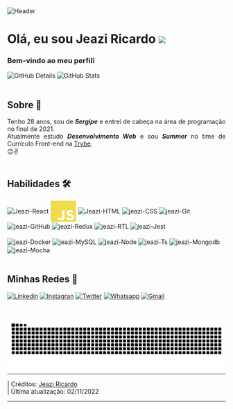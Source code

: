 <!--- Olá, esse é meu readme, fique à vontade para utilizá-lo como quiser! -->

<div>
  <img align="center" alt="Header" src="https://user-images.githubusercontent.com/96850428/199572058-36e72024-a5c5-46db-8084-a59e9cfeb91a.png" />
</div>

# Olá, eu sou Jeazi Ricardo <img src="https://ik.imagekit.io/joaonasc/GitHub/assets/wave_Mdjm5gVSL.gif" width="35">
### Bem-vindo ao meu perfil❕ 

<div>
  <img alt="GitHub Details" width="600" src="http://github-profile-summary-cards.vercel.app/api/cards/profile-details?username=jeaziricardo&theme=github_dark" />
  <img alt="GitHub Stats" src="http://github-profile-summary-cards.vercel.app/api/cards/stats?username=jeaziricardo&theme=github_dark" />
</div>

<br>

<div>

## Sobre 🚀

<div align="justify">
  Tenho 28 anos, sou de <b><i>Sergipe</i></b> e entrei de cabeça na área de programação no final de 2021.</i><br/>Atualmente estudo <b><i>Desenvolvimento Web</i></b> e sou <b><i>Summer</i></b> no time de Currículo Front-end na <a href="https://www.betrybe.com/" target="_blank">Trybe</a>.<br/>
  😉✌️
</div>

</div>

<div style="display: inline_block"><br>

  ## Habilidades 🛠

  <img align="center" alt="Jeazi-React" height="50" width="60" src="https://cdn.jsdelivr.net/gh/devicons/devicon/icons/react/react-original-wordmark.svg">
  <img align="center" alt="Jeazi-Js" height="50" width="60" src="https://raw.githubusercontent.com/devicons/devicon/master/icons/javascript/javascript-plain.svg">
  <img align="center" alt="Jeazi-HTML" height="50" width="60" src="https://cdn.jsdelivr.net/gh/devicons/devicon/icons/html5/html5-original-wordmark.svg">
  <img align="center" alt="jeazi-CSS" height="50" width="60" src="https://cdn.jsdelivr.net/gh/devicons/devicon/icons/css3/css3-original-wordmark.svg">
  <img align="center" alt="jeazi-Git" height="60" width="70" src="https://cdn.jsdelivr.net/gh/devicons/devicon/icons/git/git-original-wordmark.svg" />
  <img align="center" alt="jeazi-GitHub" height="50" width="60" src="https://cdn.jsdelivr.net/gh/devicons/devicon/icons/github/github-original-wordmark.svg" />
  <img align="center" alt="jeazi-Redux" height="70" width="80" src="https://upload.wikimedia.org/wikipedia/commons/4/49/Redux.png" />
  <img align="center" alt="jeazi-RTL" height="50" width="60" src="https://testing-library.com/img/octopus-128x128.png" />
  <img align="center" alt="jeazi-Jest" height="50" width="60" src="https://cdn.jsdelivr.net/gh/devicons/devicon/icons/jest/jest-plain.svg" />
  <br>
  <br>
  <img align="center" alt="jeazi-Docker" height="50" width="60" src="https://cdn.jsdelivr.net/gh/devicons/devicon/icons/docker/docker-original-wordmark.svg" />
  <img align="center" alt="jeazi-MySQL" height="70" width="80" src="https://cdn.jsdelivr.net/gh/devicons/devicon/icons/mysql/mysql-original-wordmark.svg" />
  <img align="center" alt="jeazi-Node" height="70" width="80" src="https://cdn.jsdelivr.net/gh/devicons/devicon/icons/nodejs/nodejs-original-wordmark.svg" />
  <img align="center" alt="jeazi-Ts" height="50" width="60" src="https://cdn.jsdelivr.net/gh/devicons/devicon/icons/typescript/typescript-original.svg" />
  <img align="center" alt="jeazi-Mongodb" height="60" width="70" src="https://cdn.jsdelivr.net/gh/devicons/devicon/icons/mongodb/mongodb-original-wordmark.svg" />
  <img align="center" alt="jeazi-Mocha" height="60" width="70" src="https://cdn.jsdelivr.net/gh/devicons/devicon/icons/mocha/mocha-plain.svg" />
</div>

<br>

<div>

## Minhas Redes 🔗

[![Linkedin](https://img.shields.io/badge/LinkedIn-0077B5?style=for-the-badge&logo=linkedin&logoColor=white)](https://www.linkedin.com/in/jeaziricardo/)
[![Instagran](https://img.shields.io/badge/Instagram-E4405F?style=for-the-badge&logo=instagram&logoColor=white)](https://www.instagram.com/jeaziricardo/)
[![Twitter](https://img.shields.io/badge/Twitter-1DA1F2?style=for-the-badge&logo=twitter&logoColor=white)](https://twitter.com/jzricardod)
[![Whatsapp](https://img.shields.io/badge/WhatsApp-25D366?style=for-the-badge&logo=whatsapp&logoColor=white)](https://wa.me/qr/GH2NFGAE6F4CD1)
[![Gmail](https://img.shields.io/badge/Gmail-D14836?style=for-the-badge&logo=gmail&logoColor=white)](mailto:jeaziricardo3000@gmail.com)
</div>

<br>

  ![Snake animation](https://github.com/jeaziricardo/jeaziricardo/blob/output/github-contribution-grid-snake.svg)

-----

<div>
| Créditos: <a href="https://github.com/jeaziricardo" target="_blank">Jeazi Ricardo</a> <br />
| Última atualização: 02/11/2022
</div>

-----

<!--
**JeaziRicardo/jeaziricardo** is a ✨ _special_ ✨ repository because its `README.md` (this file) appears on your GitHub profile.

Here are some ideas to get you started:

- 🔭 I’m currently working on ...
- 🌱 I’m currently learning ...
- 👯 I’m looking to collaborate on ...
- 🤔 I’m looking for help with ...
- 💬 Ask me about ...
- 📫 How to reach me: ...
- 😄 Pronouns: ...
- ⚡ Fun fact: ...
-->
